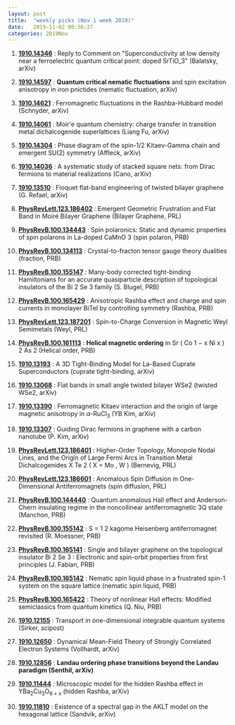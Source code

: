 ```yaml
---
layout: post
title:  "weekly picks (Nov 1 week 2019)"
date:   2019-11-02 00:36:27
categories: 2019Nov
---
```





1. **[1910.14346](http://arxiv.org/abs/1910.14346)** : Reply to Comment on "Superconductivity at low density near a ferroelectric quantum critical point: doped SrTiO_3" (Balatsky, arXiv)

1. **[1910.14597](http://arxiv.org/abs/1910.14597)** : **Quantum critical nematic fluctuations** and spin excitation anisotropy in iron pnictides (nematic fluctuation, arXiv)

1. **[1910.14621](http://arxiv.org/abs/1910.14621)** : Ferromagnetic fluctuations in the Rashba-Hubbard model (Schnyder, arXiv)

1. **[1910.14061](http://arxiv.org/abs/1910.14061)** : Moir\'e quantum chemistry: charge transfer in transition metal dichalcogenide superlattices (Liang Fu, arXiv)

1. **[1910.14304](http://arxiv.org/abs/1910.14304)** : Phase diagram of the spin-1/2 Kitaev-Gamma chain and emergent SU(2) symmetry (Affleck, arXiv)

1. **[1910.14036](http://arxiv.org/abs/1910.14036)** : A systematic study of stacked square nets: from Dirac fermions to material realizations (Cano, arXiv)

1. **[1910.13510](http://arxiv.org/abs/1910.13510)** : Floquet flat-band engineering of twisted bilayer graphene (G. Refael, arXiv)


1. **[PhysRevLett.123.186402](https://link.aps.org/doi/10.1103/PhysRevLett.123.186402)** : Emergent Geometric Frustration and Flat Band in Moiré Bilayer Graphene (Bilayer Graphene, PRL)

1. **[PhysRevB.100.134443](https://link.aps.org/doi/10.1103/PhysRevB.100.134443)** : Spin polaronics: Static and dynamic properties of spin polarons in La-doped CaMnO 3 (spin polaron, PRB)

1. **[PhysRevB.100.134113](https://link.aps.org/doi/10.1103/PhysRevB.100.134113)** : Crystal-to-fracton tensor gauge theory dualities (fraction, PRB)

1. **[PhysRevB.100.155147](https://link.aps.org/doi/10.1103/PhysRevB.100.155147)** : Many-body corrected tight-binding Hamiltonians for an accurate quasiparticle description of topological insulators of the Bi 2 Se 3 family (S. Blugel, PRB)

1. **[PhysRevB.100.165429](https://link.aps.org/doi/10.1103/PhysRevB.100.165429)** : Anisotropic Rashba effect and charge and spin currents in monolayer BiTeI by controlling symmetry (Rashba, PRB)


1. **[PhysRevLett.123.187201](https://link.aps.org/doi/10.1103/PhysRevLett.123.187201)** : Spin-to-Charge Conversion in Magnetic Weyl Semimetals (Weyl, PRL)


1. **[PhysRevB.100.161113](https://link.aps.org/doi/10.1103/PhysRevB.100.161113)** : **Helical magnetic ordering** in Sr ( Co 1 − x Ni x ) 2 As 2 (Helical order, PRB)

1. **[1910.13193](http://arxiv.org/abs/1910.13193)** : A 3D Tight-Binding Model for La-Based Cuprate Superconductors (cuprate tight-binding, arXiv)

1. **[1910.13068](http://arxiv.org/abs/1910.13068)** : Flat bands in small angle twisted bilayer WSe2 (twisted WSe2, arXiv)

1. **[1910.13390](http://arxiv.org/abs/1910.13390)** : Ferromagnetic Kitaev interaction and the origin of large magnetic anisotropy in $\alpha$-RuCl$_3$ (YB Kim, arXiv)

1. **[1910.13307](http://arxiv.org/abs/1910.13307)** : Guiding Dirac fermions in graphene with a carbon nanotube (P. Kim, arXiv)




1. **[PhysRevLett.123.186401](https://link.aps.org/doi/10.1103/PhysRevLett.123.186401)** : Higher-Order Topology, Monopole Nodal Lines, and the Origin of Large Fermi Arcs in Transition Metal Dichalcogenides X Te 2 ( X = Mo , W ) (Bernevig, PRL)

1. **[PhysRevLett.123.186601](https://link.aps.org/doi/10.1103/PhysRevLett.123.186601)** : Anomalous Spin Diffusion in One-Dimensional Antiferromagnets (spin diffusion, PRL)

1. **[PhysRevB.100.144440](https://link.aps.org/doi/10.1103/PhysRevB.100.144440)** : Quantum anomalous Hall effect and Anderson-Chern insulating regime in the noncollinear antiferromagnetic 3Q state (Manchon, PRB)

1. **[PhysRevB.100.155142](https://link.aps.org/doi/10.1103/PhysRevB.100.155142)** : S = 1 2 kagome Heisenberg antiferromagnet revisited (R. Moessner, PRB)

1. **[PhysRevB.100.165141](https://link.aps.org/doi/10.1103/PhysRevB.100.165141)** : Single and bilayer graphene on the topological insulator Bi 2 Se 3 : Electronic and spin-orbit properties from first principles (J. Fabian, PRB)

1. **[PhysRevB.100.165142](https://link.aps.org/doi/10.1103/PhysRevB.100.165142)** : Nematic spin liquid phase in a frustrated spin-1 system on the square lattice (nematic spin liquid, PRB)

1. **[PhysRevB.100.165422](https://link.aps.org/doi/10.1103/PhysRevB.100.165422)** : Theory of nonlinear Hall effects: Modified semiclassics from quantum kinetics (Q. Niu, PRB)

1. **[1910.12155](http://arxiv.org/abs/1910.12155)** : Transport in one-dimensional integrable quantum systems (Sirker, scipost)

1. **[1910.12650](http://arxiv.org/abs/1910.12650)** : Dynamical Mean-Field Theory of Strongly Correlated Electron Systems (Vollhardt, arXiv)

1. **[1910.12856](http://arxiv.org/abs/1910.12856)** : **Landau ordering phase transitions beyond the Landau paradigm (Senthil, arXiv)**



1. **[1910.11444](http://arxiv.org/abs/1910.11444)** : Microscopic model for the hidden Rashba effect in YBa$_2$Cu$_3$O$_{6+x}$ (hidden Rashba, arXiv)

1. **[1910.11810](http://arxiv.org/abs/1910.11810)** : Existence of a spectral gap in the AKLT model on the hexagonal lattice (Sandvik, arXiv)

